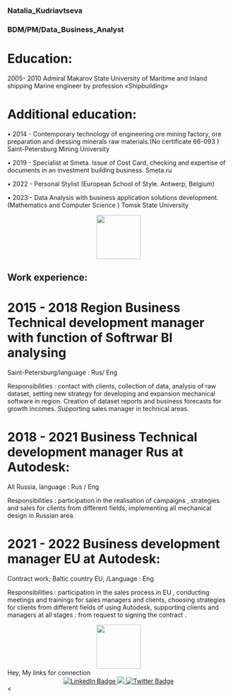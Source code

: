 ### Natalia_Kudriavtseva

### BDM/PM/Data_Business_Analyst

# Education:

2005- 2010 Admiral Makarov State University of Maritime and Inland shipping 
Marine engineer by profession «Shipbuilding»

# Additional education:

• 2014 - Contemporary technology of engineering ore mining factory, ore preparation and dressing minerals raw materials.(No certificate 66-093 ) Saint-Petersburg Mining University

• 2019 - Specialist at Smeta. Issue of Cost Card, checking and expertise of documents in an investment building business. Smeta.ru

• 2022 - Personal Stylist (European School of Style. Antwerp, Belgium)

• 2023 - Data Analysis with business application solutions development. (Mathematics and Computer Science ) Tomsk State University

<div id="header" align="center">
  <img src="https://media.giphy.com/media/v1.Y2lkPTc5MGI3NjExMWt2MzZjNDUwMXd3NjJvMDQ1bmM2MWZiYjVsN3BrazNyOTgzeTU4YyZlcD12MV9pbnRlcm5hbF9naWZfYnlfaWQmY3Q9Zw/UsptfyOo3RLVf9fErh/giphy.gif)https://media.giphy.com/media/v1.Y2lkPTc5MGI3NjExMWt2MzZjNDUwMXd3NjJvMDQ1bmM2MWZiYjVsN3BrazNyOTgzeTU4YyZlcD12MV9pbnRlcm5hbF9naWZfYnlfaWQmY3Q9Zw/UsptfyOo3RLVf9fErh/giphy.gif" width="100"/>
</div>

## Work experience:

# 2015 - 2018 Region Business Technical development manager with function of Softrwar BI analysing

Saint-Petersburg/language : Rus/ Eng

Responsibilities : contact with clients, collection of data, analysis of raw dataset, setting new strategy for developing and expansion mechanical software in region. Creation of dataset reports and business forecasts for growth incomes. Supporting sales manager in technical areas.

# 2018 - 2021 Business Technical development manager Rus at Autodesk:

All Russia, language : Rus / Eng

Responsibilities : participation in the realisation of campaigns , strategies and sales for clients from different fields, implementing all mechanical design in Russian area.

# 2021 - 2022 Business development manager EU at Autodesk:

Contract work; Baltic country EU, /Language : Eng

Responsibilities : participation in the sales process in EU , conducting meetings and trainings for sales managers and clients, choosing
strategies for clients from different fields of using Autodesk, supporting clients and managers at all stages : from request to signing the contract .

<div id="header" align="center">
  <img src="https://media.giphy.com/media/a9d3bbcM3ImXe/giphy.gif" width="100"/>
</div>
  Hey, My links for connection
<div id="badges" align="center">
  <a href="https://www.linkedin.com/in/natalia-kudriavtseva-296364236/">
    <img src="https://img.shields.io/badge/LinkedIn-blue?style=for-the-badge&logo=linkedin&logoColor=white" alt="LinkedIn Badge"/>
  </a>
  <a href="http://nataliakudriavtseva.tilda.ws">
    <img src="https://img.shields.io/website/http/www.website.com/path/to/page.html.svg"/>
  </a>
  <a href="https://t.me/Natalinka_mandarinka">
    <img src="https://img.shields.io/badge/any_text-you_like-blue" alt="Twitter Badge"/>
  </a>
</div>
</h1>
<<div id="badges" align="center">
<img src="https://komarev.com/ghpvc/?username=Nat3Mark2613&style=flat-square&color=blue" alt=""/>
</h1>

